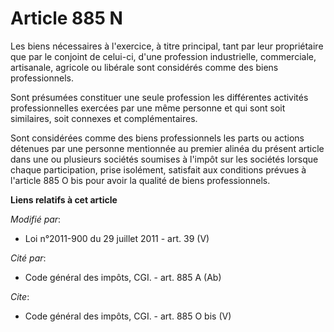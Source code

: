 # Article 885 N

Les biens nécessaires à l'exercice, à titre principal, tant par leur propriétaire que par le conjoint de celui-ci, d'une
profession industrielle, commerciale, artisanale, agricole ou libérale sont considérés comme des biens professionnels. 

Sont présumées constituer une seule profession les différentes activités professionnelles exercées par une même personne et
qui sont soit similaires, soit connexes et complémentaires. 

Sont considérées comme des biens professionnels les parts ou actions détenues par une personne mentionnée au premier alinéa
du présent article dans une ou plusieurs sociétés soumises à l'impôt sur les sociétés lorsque chaque participation, prise
isolément, satisfait aux conditions prévues à l'article 885 O bis pour avoir la qualité de biens professionnels.

**Liens relatifs à cet article**

_Modifié par_:

  - Loi n°2011-900 du 29 juillet 2011 - art. 39 (V)

_Cité par_:

  - Code général des impôts, CGI. - art. 885 A (Ab)

_Cite_:

  - Code général des impôts, CGI. - art. 885 O bis (V)
